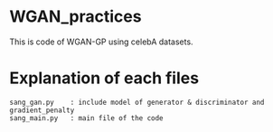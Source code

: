 # WGAN_practices
This is code of WGAN-GP using celebA datasets.

# Explanation of each files
```
sang_gan.py    : include model of generator & discriminator and gradient_penalty
sang_main.py   : main file of the code 

```
